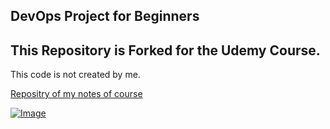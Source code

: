 ## DevOps Project for Beginners 

## This Repository is Forked for the Udemy Course.

This code is not created by me.

[Repositry of my notes of course](https://github.com/rdbharti/DevOpsProject2022-CI-CD-with-Jenkins-Ansible-Kubernetes)

[![Image](https://github.com/yankils/Simple-DevOps-Project/blob/master/Devops_course.PNG "DevOps Project - CI/CD with Jenkins Ansible Docker Kubernetes ")](https://www.udemy.com/course/valaxy-devops/?referralCode=8147A5CF4C8C7D9E253F)
